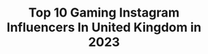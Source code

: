 ---
title: Top 10 Gaming Instagram Influencers In United Kingdom in 2023
description: >-
  Find top gaming Instagram influencers in United Kingdom in 2023. Most popular hashtags: #gaming #gamergirl #gamersofinstagram #gamingcommunity.
platform: Instagram
hits: 186
text_top: See the top-rated Instagram influencers on inBeat.
text_bottom: inBeat holds 186 Instagram influencers like this in United Kingdom for you to contact.
profiles:
  - username: "freyanightingale"
    fullname: >-
      Freya 🧜‍♀️
    bio: >-
      Twitter: @Freyyx |  📍London YouTube: Freya Nightingale YT Gaming: Freyz Playz
    location: "United Kingdom"
    followers: 335183
    engagement: 1390
    commentsToLikes: 0.004508
    id: ck0u27wrdz3t00i19law9p6ad
    verified: false
    hashtags: "#spotifyduo, #blackouttuesday, #ad, #listeningiseverything"
  - username: "stermy"
    fullname: >-
      Alessandro Avallone
    bio: >-
      STERMY 🥇🇮🇹 Professional Gamer and World Champion ⚔️Co-founder & CGO @faceitcom 📍London/Los Angeles/Italy 🎮Gaming is my lifestyle 📲#stermy
    location: "United Kingdom"
    followers: 19590
    engagement: 658
    commentsToLikes: 0.020321
    id: ckapbwr391ktm0i78og1qnzey
    verified: true
    hashtags: "#proplayer, #fpsgames, #stermytalks, #fps"
  - username: "bossy.blonde"
    fullname: >-
      niamh ♡´･ᴗ･`♡
    bio: >-
      ☁️ british cosplayer & twitch streamer 🌸 your favourite tea drinking, black butler obsessed, gaming gremlin ꒰´꒳`꒱ ☁️↓ check out my other platforms ↓
    location: "United Kingdom"
    followers: 4787
    engagement: 1647
    commentsToLikes: 0.030426
    id: ck5zyeutw9ra10i14cmcsulih
    verified: false
    hashtags: "#razerquartz, #cosplayer, #ukcosplayer, #twitch"
  - username: "thefoodyproject"
    fullname: >-
      Cindy | London
    bio: >-
      📸 Good food, urban architecture and bad gaming skills.
    location: "United Kingdom"
    followers: 8763
    engagement: 1791
    commentsToLikes: 0.087662
    id: ck0w3oh11ug8m0i19g2d6vbw5
    verified: false
    hashtags: "#breakfastclub, #foodbloggers, #moodygrams, #uk"
  - username: "attack.on.mew"
    fullname: >-
      Trainer Abbey 🎀トレーナーアビー
    bio: >-
      🌸Pokemon collector in UK🌸 Kawaii lifestyle YouTube and girl in a gaming world!✨
    location: "United Kingdom"
    followers: 26022
    engagement: 784
    commentsToLikes: 0.017987
    id: ck9ha85vwbjo60j78q9ym1p1m
    verified: false
    hashtags: "#nintendoswitch, #kawaiiplush, #girlgamer, #pokemonswordshield"
  - username: "nicsnite"
    fullname: >-
      Nic Suriano Gaming
    bio: >-
      Gaming | Skits | Streaming 🎮 I’m a Comedy Gamer not a good one... 500k + on TikTok! Sub to my YouTube!
    location: "United Kingdom"
    followers: 5608
    engagement: 1528
    commentsToLikes: 0.019674
    id: ck8wfaledffa70j784c46n46q
    verified: false
    hashtags: "#callofdutyclips, #callofdutyblackops4, #gaming, #gamer"
  - username: "itssimplyal"
    fullname: >-
      gamer | tech enthusiast | Al
    bio: >-
      👆Check my stories👆 . Level 22 🎂 From 🇮🇹 Grew up with a playstation 🎮 in my 👐 Gaming since I was level 2 👶🏻 RPGs enthusiast 🔥 FPS noob 😅 . 👇My Twitch👇
    location: "United Kingdom"
    followers: 35284
    engagement: 405
    commentsToLikes: 0.057951
    id: ck5q4r9a6pzkh0i11lxfbdaiz
    verified: false
    hashtags: "#dragonage, #ps4pro, #playstationnetwork, #gamerguy"
  - username: "i_am_milkes"
    fullname: >-
      MATT | Gaming & Tech
    bio: >-
      🕹 | Founder of @royalty.rgb 🕹 | Gaming and Tech Life, UK 📸 | #darkdesaturated Lightroom preset 🎮 | Email or DM for business enquiries
    location: "United Kingdom"
    followers: 19758
    engagement: 626
    commentsToLikes: 0.047306
    id: ck138o9voh79s0i19i5lke6hy
    verified: false
    hashtags: "#desksetup, #gamingsetup, #gamingkeyboards, #custom"
  - username: "georgesgamez"
    fullname: >-
      George △○✕□
    bio: >-
      △ Hi, welcome to my Gaming life ○ I 🖤 Video Games 🎮 ✕ #playstation #nintendo #pcgaming □ Twitch Affiliate, London 🏴󠁧󠁢󠁥󠁮󠁧󠁿🇬🇧
    location: "United Kingdom"
    followers: 3163
    engagement: 1010
    commentsToLikes: 0.077646
    id: ck5znxiejpc6p0i144c3q1b3h
    verified: false
    hashtags: ""
  - username: "shaelynbunny_backup"
    fullname: >-
      Shaelyn | Gamer Girl 🎮👸🏼💖
    bio: >-
      Main account 🔻🔻🔻🔻🔻🔻🔻🔻🔻🔻 @shaelynbunny_gamingart 🔺🔺🔺🔺🔺🔺🔺🔺🔺🔺
    location: "United Kingdom"
    followers: 7014
    engagement: 480
    commentsToLikes: 0.267079
    id: ck139o85umaqt0i19g3aczege
    verified: false
    hashtags: "#instagamer, #playstation, #playstation4, #nerdygirl"
---
